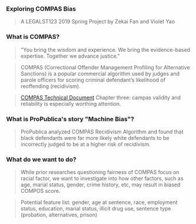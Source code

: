 ### Exploring COMPAS Bias
> A LEGALST123 2019 Spring Project by Zekai Fan and Violet Yao

### What is COMPAS?
> "You bring the wisdom and experience. We bring the evidence-based expertise. Together we advance justice."

> COMPAS (Correctional Offender Management Profiling for Alternative Sanctions) is a popular commercial algorithm used by judges and parole officers for scoring criminal defendant’s likelihood of reoffending (recidivism).

> [COMPAS Technical Document](http://www.northpointeinc.com/files/technical_documents/FieldGuide2_081412.pdf) Chapter three: campas validity and reliability is especially worthing attention. 

### What is ProPublica's story "Machine Bias"?
> ProPublica analyzed COMPAS Recidivism Algorithm and found that black defendants were far more likely white defendants to be incorrectly judged to be at a higher risk of recidivism. 

### What do we want to do?
> While prior researches questioning fairness of COMPAS focus on racial factor, we want to investigate into how other factors, such as age, marial status, gender, crime history, etc, may result in biased COMPOS score.

> Potential feature list: gender, age at sentence, race, employment status, education, marial status, illicit drug use, sentence type (probation, alternatives, prison) 
